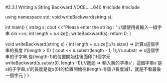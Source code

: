#2.3.1 Writing a String Backward
//OCE......640
#include <iostream>
#include <string>

using namespace std;
void writeBackward(string s);

int main()
{
    string s;
    cout <<"Please enter the string : ";//請使用者輸入一組字串
    cin >>s;
    int length = s.size();
    writeBackward(s);
    return 0;
}

void writeBackward(string s)
{
    int length = s.size();//s.size() => 計算s這個字串的長度
    if(length > 0)
    {
        cout << s.substr(length - 1, 1);//s.substr => s這個字串的子字串,從(length-1)的位置開始往後面印(1)個字元
        writeBackward(s.substr(0, length -1));//遞迴 => 輸入新的字串s'，這個字串s'是s的子字串,s'的長度是從s(0)的位置開始往(length-1)個
                                                        //長度減1，就是不看最後一個字元
    }
}
